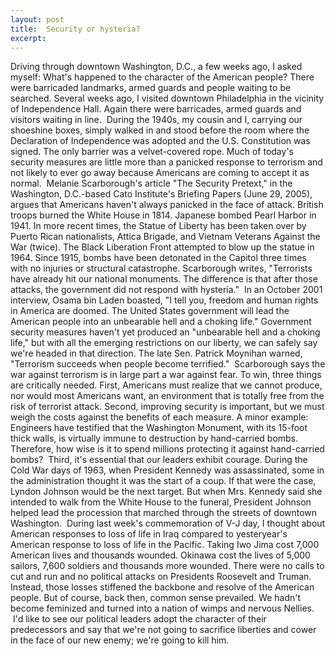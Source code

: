 ```yaml
---
layout: post
title:  Security or hysteria?
excerpt:
---
```












Driving through downtown Washington, D.C., a few weeks ago, I asked myself: What's happened to the character of the American people? There were barricaded landmarks, armed guards and people waiting to be searched. Several weeks ago, I visited downtown Philadelphia in the vicinity of Independence Hall. Again there were barricades, armed guards and visitors waiting in line.
 During the 1940s, my cousin and I, carrying our shoeshine boxes, simply walked in and stood before the room where the Declaration of Independence was adopted and the U.S. Constitution was signed. The only barrier was a velvet-covered rope. Much of today's security measures are little more than a panicked response to terrorism and not likely to ever go away because Americans are coming to accept it as normal.
 Melanie Scarborough's article "The Security Pretext," in the Washington, D.C.-based Cato Institute's Briefing Papers (June 29, 2005), argues that Americans haven't always panicked in the face of attack. British troops burned the White House in 1814. Japanese bombed Pearl Harbor in 1941. In more recent times, the Statue of Liberty has been taken over by Puerto Rican nationalists, Attica Brigade, and Vietnam Veterans Against the War (twice). The Black Liberation Front attempted to blow up the statue in 1964. Since 1915, bombs have been detonated in the Capitol three times with no injuries or structural catastrophe. Scarborough writes, "Terrorists have already hit our national monuments. The difference is that after those attacks, the government did not respond with hysteria."
 In an October 2001 interview, Osama bin Laden boasted, "I tell you, freedom and human rights in America are doomed. The United States government will lead the American people into an unbearable hell and a choking life." Government security measures haven't yet produced an "unbearable hell and a choking life," but with all the emerging restrictions on our liberty, we can safely say we're headed in that direction. The late Sen. Patrick Moynihan warned, "Terrorism succeeds when people become terrified."
 Scarborough says the war against terrorism is in large part a war against fear. To win, three things are critically needed. First, Americans must realize that we cannot produce, nor would most Americans want, an environment that is totally free from the risk of terrorist attack. Second, improving security is important, but we must weigh the costs against the benefits of each measure. A minor example: Engineers have testified that the Washington Monument, with its 15-foot thick walls, is virtually immune to destruction by hand-carried bombs. Therefore, how wise is it to spend millions protecting it against hand-carried bombs?
 Third, it's essential that our leaders exhibit courage. During the Cold War days of 1963, when President Kennedy was assassinated, some in the administration thought it was the start of a coup. If that were the case, Lyndon Johnson would be the next target. But when Mrs. Kennedy said she intended to walk from the White House to the funeral, President Johnson helped lead the procession that marched through the streets of downtown Washington.
 During last week's commemoration of V-J day, I thought about American responses to loss of life in Iraq compared to yesteryear's American response to loss of life in the Pacific. Taking Iwo Jima cost 7,000 American lives and thousands wounded. Okinawa cost the lives of 5,000 sailors, 7,600 soldiers and thousands more wounded. There were no calls to cut and run and no political attacks on Presidents Roosevelt and Truman. Instead, those losses stiffened the backbone and resolve of the American people. But of course, back then, common sense prevailed. We hadn't become feminized and turned into a nation of wimps and nervous Nellies.
 I'd like to see our political leaders adopt the character of their predecessors and say that we're not going to sacrifice liberties and cower in the face of our new enemy; we're going to kill him.



